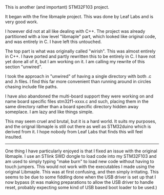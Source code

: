This is another (and important) STM32F103 project.

It began with the fine libmaple project.
This was done by Leaf Labs and is very good work.

I however did not at all like dealing with C++.
The project was already partitioned with a low level "libmaple"
part, which looked like original code, and was entirely in C.
I have left this untouched.

The top part is what was originally called "wirish".
This was almost entirely in C++.  I have ported and partly rewritten
this to be entirely in C.  I have not yet done all of it, but I
am working on it.  I am calling my rewrite of this section
"unwired".

I took the approach in "unwired" of having a single directory with
both .c and .h files.  I find this far more convenient than running
around in circles chasing include file paths.

I have also abandoned the multi-board support they were working on
and name board specific files stm32f1-xxxx.c and such, placing
them in the same directory rather than a board specific directory
hidden away someplace.  I am lazy and like things simple.

This may seem cruel and brutal, but it is a hard world.
It suits my purposes, and the orignal libmaple is still out there
as well as STM32duino which is derived from it.
I hope nobody from Leaf Labs that finds this will feel insulted.

-----

One thing I have particularly enjoyed is that I fixed an issue with the
original libmaple.  I use an STlink SWD dongle to load code into my
STM32F103 and am used to simply typing "make burn" to load new code without
having to touch jumpers.  This would not work with the executables I
made using the original Libmaple.  This was at first confusing, and then
simply irritating.  This seems to be due to some fiddling done when the
USB driver is set up that I now bypass (it was making preparations to
allow the USB driver to handle reset, probably expecting some kind of USB
based boot loader to be used.)
